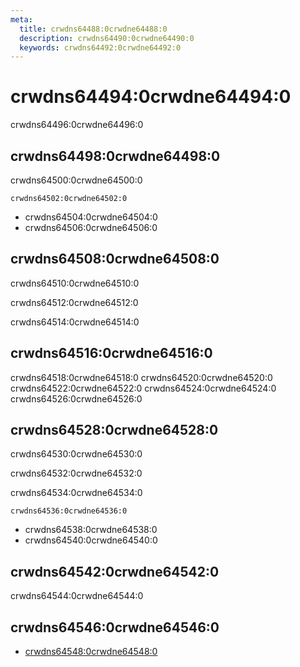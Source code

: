 ```yaml
---
meta:
  title: crwdns64488:0crwdne64488:0
  description: crwdns64490:0crwdne64490:0
  keywords: crwdns64492:0crwdne64492:0
---
```


# crwdns64494:0crwdne64494:0
crwdns64496:0crwdne64496:0

<entry-ad />

## crwdns64498:0crwdne64498:0
crwdns64500:0crwdne64500:0

`crwdns64502:0crwdne64502:0`
- crwdns64504:0crwdne64504:0
- crwdns64506:0crwdne64506:0


## crwdns64508:0crwdne64508:0
crwdns64510:0crwdne64510:0

  crwdns64512:0crwdne64512:0

  crwdns64514:0crwdne64514:0

## crwdns64516:0crwdne64516:0
crwdns64518:0crwdne64518:0
<alert type="success">crwdns64520:0crwdne64520:0</alert>
<alert type="info">crwdns64522:0crwdne64522:0</alert>
<alert type="warning">crwdns64524:0crwdne64524:0</alert>
<alert type="error">crwdns64526:0crwdne64526:0</alert>

## crwdns64528:0crwdne64528:0
crwdns64530:0crwdne64530:0

  crwdns64532:0crwdne64532:0

  crwdns64534:0crwdne64534:0

  `crwdns64536:0crwdne64536:0`
  - crwdns64538:0crwdne64538:0
  - crwdns64540:0crwdne64540:0

## crwdns64542:0crwdne64542:0
crwdns64544:0crwdne64544:0

## crwdns64546:0crwdne64546:0
  - [crwdns64548:0crwdne64548:0]()

<doc-footer />
